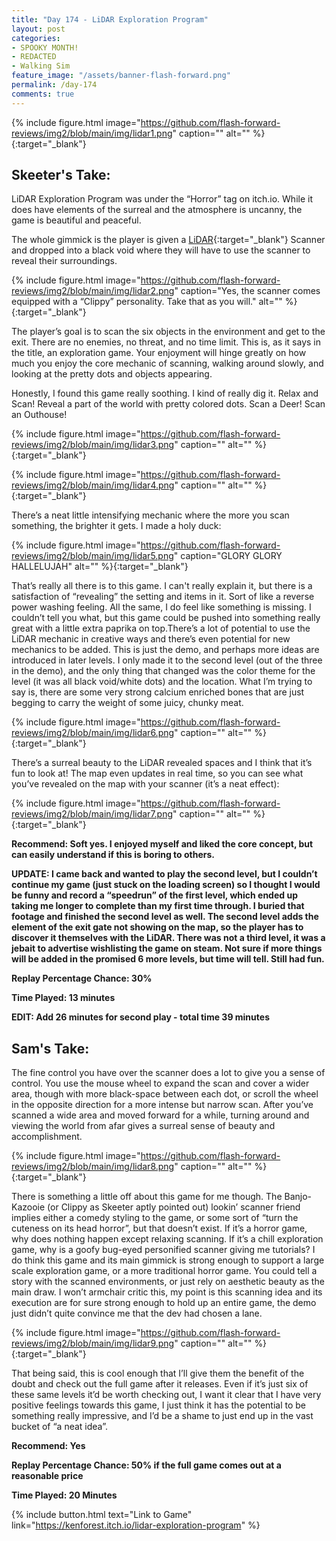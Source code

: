 ```yaml
---
title: "Day 174 - LiDAR Exploration Program"
layout: post
categories:
- SPOOKY MONTH!
- REDACTED
- Walking Sim
feature_image: "/assets/banner-flash-forward.png"
permalink: /day-174
comments: true
---
```


{% include figure.html image="https://github.com/flash-forward-reviews/img2/blob/main/img/lidar1.png" caption="" alt="" %}{:target="_blank"}

## Skeeter's Take:

LiDAR Exploration Program was under the “Horror” tag on itch.io. While it does have elements of the surreal and the atmosphere is uncanny, the game is beautiful and peaceful. 

The whole gimmick is the player is given a [LiDAR](https://en.wikipedia.org/wiki/Lidar){:target="_blank"} Scanner and dropped into a black void where they will have to use the scanner to reveal their surroundings. 

{% include figure.html image="https://github.com/flash-forward-reviews/img2/blob/main/img/lidar2.png" caption="Yes, the scanner comes equipped with a “Clippy” personality. Take that as you will." alt="" %}{:target="_blank"}

The player’s goal is to scan the six objects in the environment and get to the exit. There are no enemies, no threat, and no time limit. This is, as it says in the title, an exploration game. Your enjoyment will hinge greatly on how much you enjoy the core mechanic of scanning, walking around slowly, and looking at the pretty dots and objects appearing. 

Honestly, I found this game really soothing. I kind of really dig it. Relax and Scan! Reveal a part of the world with pretty colored dots. Scan a Deer! Scan an Outhouse! 

{% include figure.html image="https://github.com/flash-forward-reviews/img2/blob/main/img/lidar3.png" caption="" alt="" %}{:target="_blank"}

{% include figure.html image="https://github.com/flash-forward-reviews/img2/blob/main/img/lidar4.png" caption="" alt="" %}{:target="_blank"}

There’s a neat little intensifying mechanic where the more you scan something, the brighter it gets. I made a holy duck: 

{% include figure.html image="https://github.com/flash-forward-reviews/img2/blob/main/img/lidar5.png" caption="GLORY GLORY HALLELUJAH" alt="" %}{:target="_blank"}

That’s really all there is to this game. I can't really explain it, but there is a satisfaction of “revealing” the setting and items in it. Sort of like a reverse power washing feeling. 
All the same, I do feel like something is missing. I couldn’t tell you what, but this game could be pushed into something really great with a little extra paprika on top.There’s a lot of potential to use the LiDAR mechanic in creative ways and there’s even potential for new mechanics to be added. This is just the demo, and perhaps more ideas are introduced in later levels. I only made it to the second level (out of the three in the demo), and the only thing that changed was the color theme for the level (it was all black void/white dots) and the location. What I’m trying to say is, there are some very strong calcium enriched bones that are just begging to carry the weight of some juicy, chunky meat.

{% include figure.html image="https://github.com/flash-forward-reviews/img2/blob/main/img/lidar6.png" caption="" alt="" %}{:target="_blank"}

There’s a surreal beauty to the LiDAR revealed spaces and I think that it’s fun to look at! The map even updates in real time, so you can see what you’ve revealed on the map with your scanner (it’s a neat effect): 

{% include figure.html image="https://github.com/flash-forward-reviews/img2/blob/main/img/lidar7.png" caption="" alt="" %}{:target="_blank"}

**Recommend: Soft yes. I enjoyed myself and liked the core concept, but can easily understand if this is boring to others.**

**UPDATE: I came back and wanted to play the second level, but I couldn’t continue my game (just stuck on the loading screen) so I thought I would be funny and record a “speedrun” of the first level, which ended up taking me longer to complete than my first time through. I buried that footage and finished the second level as well. The second level adds the element of the exit gate not showing on the map, so the player has to discover it themselves with the LiDAR. There was not a third level, it was a jebait to advertise wishlisting the game on steam. Not sure if more things will be added in the promised 6 more levels, but time will tell. Still had fun.** 

**Replay Percentage Chance: 30%**

**Time Played: 13 minutes** 

**EDIT: Add 26 minutes for second play - total time 39 minutes**

## Sam's Take:

The fine control you have over the scanner does a lot to give you a sense of control. You use the mouse wheel to expand the scan and cover a wider area, though with more black-space between each dot, or scroll the wheel in the opposite direction for a more intense but narrow scan. After you’ve scanned a wide area and moved forward for a while, turning around and viewing the world from afar gives a surreal sense of beauty and accomplishment.

{% include figure.html image="https://github.com/flash-forward-reviews/img2/blob/main/img/lidar8.png" caption="" alt="" %}{:target="_blank"}

There is something a little off about this game for me though. The Banjo-Kazooie (or Clippy as Skeeter aptly pointed out) lookin’ scanner friend implies either a comedy styling to the game, or some sort of “turn the cuteness on its head horror”, but that doesn’t exist. If it’s a horror game, why does nothing happen except relaxing scanning. If it’s a chill exploration game, why is a goofy bug-eyed personified scanner giving me tutorials? I do think this game and its main gimmick is strong enough to support a large scale exploration game, or a more traditional horror game. You could tell a story with the scanned environments, or just rely on aesthetic beauty as the main draw. I won’t armchair critic this, my point is this scanning idea and its execution are for sure strong enough to hold up an entire game, the demo just didn’t quite convince me that the dev had chosen a lane.

{% include figure.html image="https://github.com/flash-forward-reviews/img2/blob/main/img/lidar9.png" caption="" alt="" %}{:target="_blank"}

That being said, this is cool enough that I’ll give them the benefit of the doubt and check out the full game after it releases. Even if it’s just six of these same levels it’d be worth checking out, I want it clear that I have very positive feelings towards this game, I just think it has the potential to be something really impressive, and I’d be a shame to just end up in the vast bucket of “a neat idea”.

**Recommend: Yes** 

**Replay Percentage Chance: 50% if the full game comes out at a reasonable price**

**Time Played: 20 Minutes**

{% include button.html text="Link to Game" link="https://kenforest.itch.io/lidar-exploration-program" %}